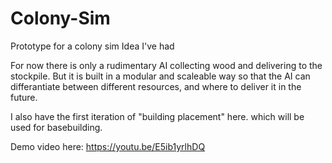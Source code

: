 # Colony-Sim
Prototype for a colony sim Idea I've had


For now there is only a rudimentary AI collecting wood and delivering to the stockpile.
But it is built in a modular and scaleable way so that the AI can differantiate between different resources, and where to deliver it in the future.

I also have the first iteration of "building placement" here. which will be used for basebuilding.

Demo video here: https://youtu.be/E5ib1yrlhDQ

